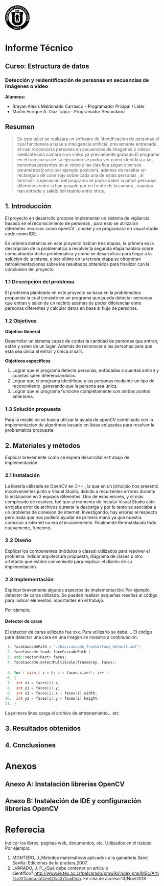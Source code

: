 ![UCN](images/60x60-ucn-negro.png)


# Informe Técnico 
## Curso: Estructura de datos
### Detección y reidentificación de personas en secuencias de imágenes o video

**Alumnos:**

* Brayan Alexis Maldonado Carrasco - Programador Pricipal / Lider
* Martín Enrique A. Díaz Tapia - Programador Secundario

## Resumen 

> En este taller se realizara un software de identificacion de personas el cual funcionara a base a inteligencia artificial previamente entrenada , el cual reconocera personas en secuencias de imagenes o videos mediante una camara o un video ya previamente grabado.El programa en el transcurso de su ejecucion se podra ver como identifica a las personas presentes en el video y las clasifica segun diversos parametros(como por ejemplo posicion), ademas de resaltar un rectangulo de color rojo sobre cada una de estas personas , al terminar la ejecucion del programa se podra saber cuantas personas diferentes entre si han pasado por en frente de la camara , cuantas han entrado y salido del resinto entre otros. 

## 1. Introducción

El proyecto en desarrollo propone implementar un sistema de vigilancia basado en el reconocimiento de personas , para esto se utilizaran diferentes recursos como openCV , cmake y se programara en visual studio code como IDE.

En primera instancia en este proyecto habran tres etapas, la primera es la descripcion de la problematica a resolver,la segunda etapa hablara sobre como abordar dicha problematica y como se desarrollara para llegar a la solucion de la misma, y por ultimo en la tercera etapa se obtendran retroalimentaciones sobre los resultados obtenidos para finalizar con la conclusion del proyecto.

### 1.1 Descripción del problema

El problema planteado en este proyecto se basa en la problematica propuesta la cual consiste en un programa que pueda detectar personas que entran y salen de un recinto ademas de poder diferenciar entre personas diferentes y calcular datos en base al flujo de personas.

### 1.2 Objetivos 

**Objetivo General**

Desarrollar un sistema capaz de contar la cantidad de personas que entran, están y salen de un lugar. Además de reconocer a las personas para que esta sea única al entrar y única al salir.

**Objetivos específicos**

1. Lograr que el programa detecte personas, enfocadas a cuantas entran y cuantas salen diferenciandolas.
2. Lograr que el programa identifique a las personas mediante un tipo de reconomiento, generando que la persona sea única. 
3. Lograr que el programa funcione completamente con ambos puntos anteriores.

### 1.3 Solución propuesta

Para la resolicion se busca utilizar la ayuda de openCV combinado con la implementacion de algoritmos basado en listas enlazadas para resolver la problematica propuesta

## 2. Materiales y métodos

Explicar brevemente como se espera desarrollar el trabajo de implementación.

### 2.1 Instalación

La librería utilizada es OpenCV en C++ , la que en un principio nos presentó inconvenientes junto a Visual Studio, debido a recurrentes errores durante la instalacion en 3 equipos diferentes. Uno de esos errores, y el más complicado de resolver, fué que al momento de instalar Visual Studio este arrojaba error de archivos durante la descarga y por lo tanto se asociaba a un problema de conexion de internet. Investigando, hay errores al respecto pero nada que nos pudiera ayudar de primera mano ya que nuestra conexion a internet no era el inconveniente. Finalmente Re-instalando todo nuevamente, funcionó.  

### 2.2 Diseño 

Explicar los componentes (módulos o clases) utilizados para resolver el problema. Indicar arquitectura propuesta, diagrama de clases u otro artefacto que estime conveniente para explicar el diseño de su implimentación.

### 2.3 Implementación

Explicar brevemente algunos aspectos de implementación: Por ejemplo, detector de caras utilizado. Se pueden realizar pequeñas reseñas al código para indicar elementos importantes en el trabajo.

Por ejemplo, 

#### Detector de caras

El detector de caras utilizado fue xxx. Para utilizarlo se debe.... El código para detectar una cara en una imagen se muestra a continuación:

```c++
 1. faceCascadePath = "./haarcascade_frontalface_default.xml";
 2. faceCascade.load( faceCascadePath )
 3. std::vector<Rect> faces;
 4. faceCascade.detectMultiScale(frameGray, faces);

 5. for ( size_t i = 0; i < faces.size(); i++ )
 6. {
 7.  int x1 = faces[i].x;
 8.  int y1 = faces[i].y;
 9.  int x2 = faces[i].x + faces[i].width;
10.  int y2 = faces[i].y + faces[i].height;
11. }
```
La primera linea carga el archivo de entrenamiento... etc

## 3. Resultados obtenidos

## 4. Conclusiones

# Anexos

## Anexo A: Instalación librerías OpenCV

## Anexo B: Instalación de IDE y configuración librerías OpenCV

# Referecia

Indicar los libros, páginas web, documentos, etc. Utilizados en el trabajo. Por ejemplo:

1. MONTERO, J.,Metodos matemáticos aplicados a la ganadería.3aed. Sevilla: Ediciones de la pradera,2007.
2. LVARADO,   J.   P.,¿Qué   debe   contener   un   artículo   científico?.http://www.ie.tec.ac.cr/palvarado/pmwiki/index.php/MSc/Art\%c3\%adculoCient\%c3\%adfico. Fe-cha de acceso:13/Nov/2018


